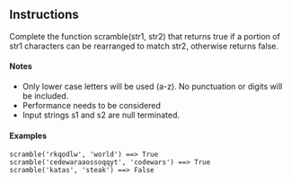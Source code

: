 ## Instructions

Complete the function scramble(str1, str2) that returns true if a portion of 
str1 characters can be rearranged to match str2, otherwise returns false.

#### Notes

- Only lower case letters will be used (a-z). No punctuation or digits will be included.
- Performance needs to be considered
- Input strings s1 and s2 are null terminated.

#### Examples
```
scramble('rkqodlw', 'world') ==> True
scramble('cedewaraaossoqqyt', 'codewars') ==> True
scramble('katas', 'steak') ==> False
```